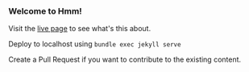 ### Welcome to Hmm!

Visit the [live page](https://github.com/IGPenguin/hmm) to see what's this about.<br>

Deploy to localhost using ```bundle exec jekyll serve```

Create a Pull Request if you want to contribute to the existing content.
